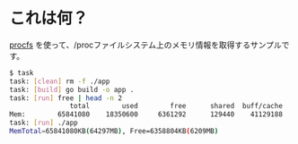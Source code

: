 # これは何？

[procfs](https://github.com/prometheus/procfs) を使って、/procファイルシステム上のメモリ情報を取得するサンプルです。

```sh
$ task
task: [clean] rm -f ./app
task: [build] go build -o app .
task: [run] free | head -n 2
               total        used        free      shared  buff/cache   available
Mem:        65841080    18350600     6361292      129440    41129188    46633780
task: [run] ./app
MemTotal=65841080KB(64297MB), Free=6358804KB(6209MB)
```